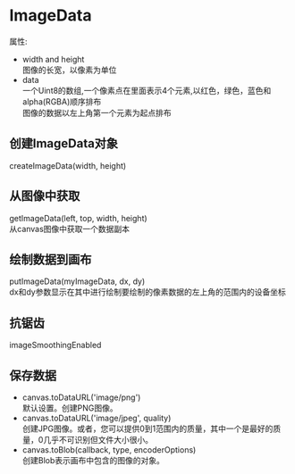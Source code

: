 # ImageData
属性:
- width and height  
图像的长宽，以像素为单位  
- data  
一个Uint8的数组,一个像素点在里面表示4个元素,以红色，绿色，蓝色和alpha(RGBA)顺序排布  
图像的数据以左上角第一个元素为起点排布

## 创建ImageData对象
createImageData(width, height)

## 从图像中获取
getImageData(left, top, width, height)  
从canvas图像中获取一个数据副本

## 绘制数据到画布
putImageData(myImageData, dx, dy)  
dx和dy参数显示在其中进行绘制要绘制的像素数据的左上角的范围内的设备坐标

## 抗锯齿
imageSmoothingEnabled

## 保存数据
- canvas.toDataURL('image/png')  
默认设置。创建PNG图像。
- canvas.toDataURL('image/jpeg', quality)  
创建JPG图像。或者，您可以提供0到1范围内的质量，其中一个是最好的质量，0几乎不可识别但文件大小很小。
- canvas.toBlob(callback, type, encoderOptions)  
创建Blob表示画布中包含的图像的对象。